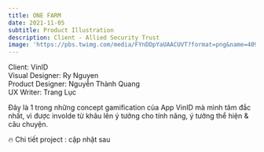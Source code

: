```yaml
---
title: ONE FARM
date: 2021-11-05
subtitle: Product Illustration
description: Client - Allied Security Trust
image: 'https://pbs.twimg.com/media/FYnDDpYaUAACUVT?format=png&name=4096x4096'
---
```


<!-- <div class="gallery-box">
  <div class="gallery">
    <img src="https://64.media.tumblr.com/f1983424df22a5968ea3c582d181e308/f12ae9ed481dd2b6-4d/s640x960/7231397e7ae586017ff467b74881818596302901.jpg" alt="Project">
    <img src="https://64.media.tumblr.com/f1983424df22a5968ea3c582d181e308/f12ae9ed481dd2b6-4d/s640x960/7231397e7ae586017ff467b74881818596302901.jpg" alt="Project">
    <img src="https://64.media.tumblr.com/f1983424df22a5968ea3c582d181e308/f12ae9ed481dd2b6-4d/s640x960/7231397e7ae586017ff467b74881818596302901.jpg" alt="Project">
  </div>
  <em>Projects / <a href="https://unsplash.com/" target="_blank">Unsplash</a></em>
</div> -->

Client: VinID <BR>
Visual Designer: Ry Nguyen<BR>
Product Designer: Nguyễn Thành Quang<BR>
UX Writer: Trang Lục<BR>

Đây là 1 trong những concept gamification của App VinID mà mình tâm đắc nhất, vì được involde từ khâu lên ý tưởng cho tính năng, ý tưởng thể hiện & câu chuyện.

🔥 Chi tiết project : cập nhật sau